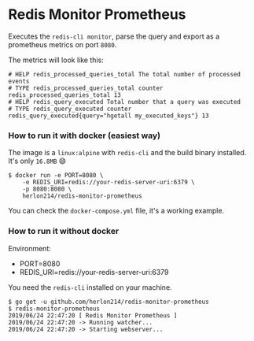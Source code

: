 # Redis Monitor Prometheus
Executes the `redis-cli monitor`, parse the query and export as a prometheus metrics on port `8080`.

The metrics will look like this:
```
# HELP redis_processed_queries_total The total number of processed events
# TYPE redis_processed_queries_total counter
redis_processed_queries_total 13
# HELP redis_query_executed Total number that a query was executed
# TYPE redis_query_executed counter
redis_query_executed{query="hgetall my_executed_keys"} 13
```
### How to run it with docker (easiest way)
The image is a `linux:alpine` with `redis-cli` and the build binary installed. It's only `16.8MB` :smile:
```
$ docker run -e PORT=8080 \
    -e REDIS_URI=redis://your-redis-server-uri:6379 \
    -p 8080:8080 \
    herlon214/redis-monitor-prometheus
```

You can check the `docker-compose.yml` file, it's a working example.

### How to run it without docker
Environment:
* PORT=8080
* REDIS_URI=redis://your-redis-server-uri:6379

You need the `redis-cli` installed on your machine.

```
$ go get -u github.com/herlon214/redis-monitor-prometheus
$ redis-monitor-prometheus
2019/06/24 22:47:20 [ Redis Monitor Prometheus ]
2019/06/24 22:47:20 -> Running watcher...
2019/06/24 22:47:20 -> Starting webserver...
```

